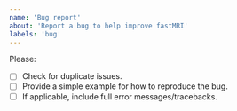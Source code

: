 ```yaml
---
name: 'Bug report'
about: 'Report a bug to help improve fastMRI'
labels: 'bug'
---
```


Please:

- [ ] Check for duplicate issues.
- [ ] Provide a simple example for how to reproduce the bug.
- [ ] If applicable, include full error messages/tracebacks.
